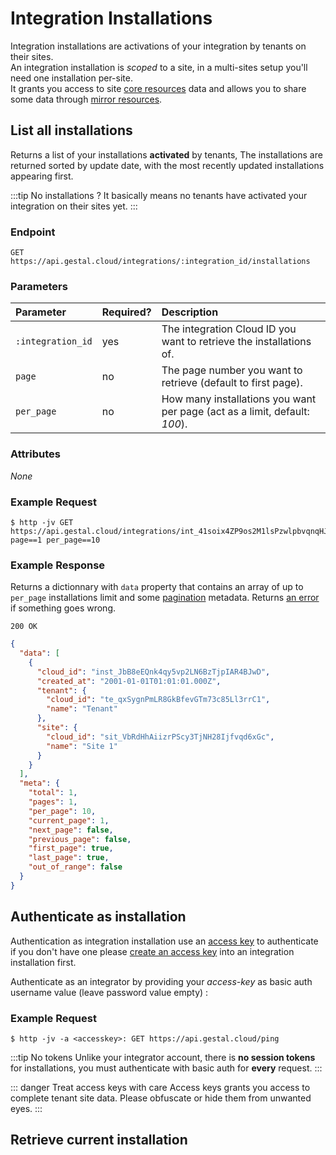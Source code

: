 # Integration Installations

Integration installations are activations of your integration by tenants on their sites.<br/>
An integration installation is _scoped_ to a site, in a multi-sites setup you'll need one installation per-site.<br/>
It grants you access to site [core resources](/api/core/introduction.html) data and allows you to share some data through [mirror resources](api/mirror/introduction.html).

## List all installations

Returns a list of your installations __activated__ by tenants, The installations are returned sorted by update date, with the most recently updated installations appearing first.

:::tip No installations ?
It basically means no tenants have activated your integration on their sites yet.
:::

### Endpoint

```
GET https://api.gestal.cloud/integrations/:integration_id/installations
```

### Parameters

| Parameter | Required? | Description |
| :-- | :-- | :-- |
| `:integration_id` | yes | The integration Cloud ID you want to retrieve the installations of. |
| `page` | no | The page number you want to retrieve (default to first page). |
| `per_page` | no | How many installations you want per page (act as a limit, default: _100_). |

### Attributes

_None_

### Example Request

```
$ http -jv GET https://api.gestal.cloud/integrations/int_41soix4ZP9os2M1lsPzwlpbvqnqHJgYH/installations page==1 per_page==10
```

### Example Response

Returns a dictionnary with `data` property that contains an array of up to `per_page` installations limit and some [pagination](/api/getting-started.html#pagination) metadata.
Returns [an error](/api/getting-started.html#errors) if something goes wrong.

```
200 OK
```

```json
{
  "data": [
    {
      "cloud_id": "inst_JbB8eEQnk4qy5vp2LN6BzTjpIAR4BJwD",
      "created_at": "2001-01-01T01:01:01.000Z",
      "tenant": {
        "cloud_id": "te_qxSygnPmLR8GkBfevGTm73c85Ll3rrC1",
        "name": "Tenant"
      },
      "site": {
        "cloud_id": "sit_VbRdHhAiizrPScy3TjNH28Ijfvqd6xGc",
        "name": "Site 1"
      }
    }
  ],
  "meta": {
    "total": 1,
    "pages": 1,
    "per_page": 10,
    "current_page": 1,
    "next_page": false,
    "previous_page": false,
    "first_page": true,
    "last_page": true,
    "out_of_range": false
  }
}
```

## Authenticate as installation

Authentication as integration installation use an [access key](/api/access-keys.html) to authenticate if you don't have one please [create an access key](/api/access-keys.html#create-an-access-key) into an integration installation first.

Authenticate as an integrator by providing your _access-key_ as basic auth username value (leave password value empty) :

### Example Request

```
$ http -jv -a <accesskey>: GET https://api.gestal.cloud/ping
```

:::tip No tokens
Unlike your integrator account, there is __no session tokens__ for installations, you must authenticate with basic auth for __every__ request.
:::

::: danger Treat access keys with care
Access keys grants you access to complete tenant site data. Please obfuscate or hide them from unwanted eyes.
:::

## Retrieve current installation

